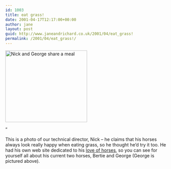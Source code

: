 ```yaml
---
id: 1003
title: eat grass!
date: 2001-04-17T12:17:00+00:00
author: jane
layout: post
guid: http://www.janeandrichard.co.uk/2001/04/eat_grass!
permalink: /2001/04/eat_grass!/
---
```

<img src="http://v1.janeandrichard.co.uk/blog/img/grasstn.jpg" width="256" height="224" alt="Nick and George share a meal" />

&#8221;

This is a photo of our technical director, Nick &#8211; he claims that his horses always look really happy when eating grass, so he thought he&#8217;d try it too. He had his own web site dedicated to his [love of horses](http://www.horses.co.uk), so you can see for yourself all about his current two horses, Bertie and George (George is pictured above).
